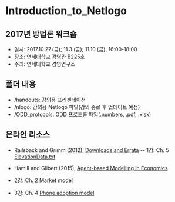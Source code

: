 # Introduction_to_Netlogo

## 2017년 방법론 워크숍

* 일시: 2017.10.27.(금); 11.3.(금); 11.10.(금), 16:00-18:00
* 장소: 연세대학교 경영관 B225호
* 주최: 연세대학교 경영연구소 

## 폴더 내용
* /handouts: 강의용 프리젠테이션
* /nlogo: 강의용 Netlogo 파일(강의 종료 후 업데이트 예정)
* /ODD_protocols: ODD 프로토콜 파일(.numbers, .pdf, .xlsx)

## 온라인 리소스
* Railsback and Grimm (2012), [Downloads and Errata](http://www.railsback-grimm-abm-book.com/downloads.html)
 -- 1강: Ch. 5 [ElevationData.txt](http://www.railsback-grimm-abm-book.com/Chapter05/ElevationData.txt)

* Hamill and Gilbert (2015), [Agent-based Modelling in Economics](http://cress.soc.surrey.ac.uk/web/publications/books/agent-based-modelling-economics/more-information)
 * 2강: Ch. 2 [Market model](http://cress.soc.surrey.ac.uk/web/sites/default/files/user-uploads/u1/Chapter%202-Market.nlogo)
 * 3강: Ch. 4 [Phone adoption model](http://cress.soc.surrey.ac.uk/web/sites/default/files/user-uploads/u1/Chapter%204-Phone%20adoption.nlogo)
